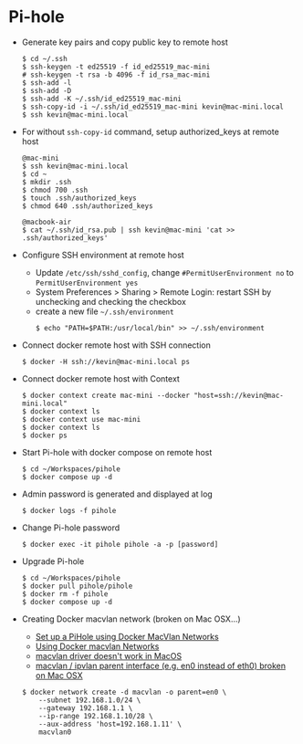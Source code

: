 
# Pi-hole

* Generate key pairs and copy public key to remote host
    ```shell
    $ cd ~/.ssh
    $ ssh-keygen -t ed25519 -f id_ed25519_mac-mini
    # ssh-keygen -t rsa -b 4096 -f id_rsa_mac-mini
    $ ssh-add -l
    $ ssh-add -D
    $ ssh-add -K ~/.ssh/id_ed25519_mac-mini
    $ ssh-copy-id -i ~/.ssh/id_ed25519_mac-mini kevin@mac-mini.local
    $ ssh kevin@mac-mini.local
    ```

* For without `ssh-copy-id` command, setup authorized_keys at remote host
    ```shell
    @mac-mini
    $ ssh kevin@mac-mini.local
    $ cd ~
    $ mkdir .ssh
    $ chmod 700 .ssh
    $ touch .ssh/authorized_keys
    $ chmod 640 .ssh/authorized_keys

    @macbook-air
    $ cat ~/.ssh/id_rsa.pub | ssh kevin@mac-mini 'cat >> .ssh/authorized_keys'
    ```

* Configure SSH environment at remote host
    - Update `/etc/ssh/sshd_config`, change `#PermitUserEnvironment no` to `PermitUserEnvironment yes`
    - System Preferences > Sharing > Remote Login: restart SSH by unchecking and checking the checkbox
    - create a new file `~/.ssh/environment`
        ```shell
        $ echo "PATH=$PATH:/usr/local/bin" >> ~/.ssh/environment
        ```

* Connect docker remote host with SSH connection
    ```shell
    $ docker -H ssh://kevin@mac-mini.local ps
    ```

* Connect docker remote host with Context
    ```shell
    $ docker context create mac-mini --docker "host=ssh://kevin@mac-mini.local"
    $ docker context ls
    $ docker context use mac-mini
    $ docker context ls
    $ docker ps
    ```

* Start Pi-hole with docker compose on remote host
    ```shell
    $ cd ~/Workspaces/pihole
    $ docker compose up -d
    ```

* Admin password is generated and displayed at log
    ```shell
    $ docker logs -f pihole
    ```

* Change Pi-hole password
    ```shell
    $ docker exec -it pihole pihole -a -p [password]
    ```

* Upgrade Pi-hole
    ```shell
    $ cd ~/Workspaces/pihole
    $ docker pull pihole/pihole
    $ docker rm -f pihole
    $ docker compose up -d
    ```

* Creating Docker macvlan network (broken on Mac OSX...)
    - [Set up a PiHole using Docker MacVlan Networks](https://blog.ivansmirnov.name/set-up-pihole-using-docker-macvlan-network/)
    - [Using Docker macvlan Networks](https://blog.oddbit.com/post/2018-03-12-using-docker-macvlan-networks/)
    - [macvlan driver doesn't work in MacOS](https://github.com/docker/for-mac/issues/3926)
    - [macvlan / ipvlan parent interface (e.g. en0 instead of eth0) broken on Mac OSX](https://github.com/moby/libnetwork/issues/2614)
    ```shell
    $ docker network create -d macvlan -o parent=en0 \
        --subnet 192.168.1.0/24 \
        --gateway 192.168.1.1 \
        --ip-range 192.168.1.10/28 \
        --aux-address 'host=192.168.1.11' \
        macvlan0
    ```
